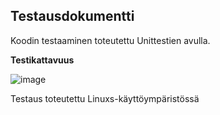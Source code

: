 ## Testausdokumentti

Koodin testaaminen toteutettu Unittestien avulla.

**Testikattavuus**

![image](https://github.com/ElisaMero/ot_harjoitustyo/assets/128046589/defebd7a-4043-4c2b-8687-58bd22a55f6c)


Testaus toteutettu Linuxs-käyttöympäristössä
